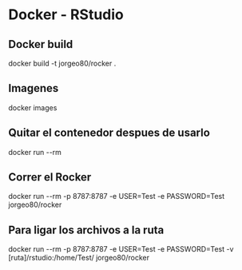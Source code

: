 # Docker - RStudio

## Docker build
docker build -t jorgeo80/rocker .

## Imagenes
docker images 

## Quitar el contenedor despues de usarlo
docker run --rm

## Correr el Rocker
docker run --rm -p 8787:8787 -e USER=Test -e PASSWORD=Test jorgeo80/rocker

## Para ligar los archivos a la ruta
docker run --rm -p 8787:8787 -e USER=Test -e PASSWORD=Test -v [ruta]/rstudio:/home/Test/ jorgeo80/rocker